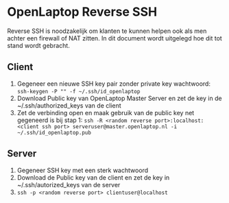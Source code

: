 OpenLaptop Reverse SSH
======================

Reverse SSH is noodzakelijk om klanten te kunnen helpen ook als men achter een firewall of NAT zitten. In dit document wordt uitgelegd hoe dit tot stand wordt gebracht.

Client
------
1. Gegeneer een nieuwe SSH key pair zonder private key wachtwoord: ```ssh-keygen -P "" -f ~/.ssh/id_openlaptop```
2. Download Public key van OpenLaptop Master Server en zet de key in de ~/.ssh/authorized_keys van de client
3. Zet de verbinding open en maak gebruik van de public key net gegeneerd is bij stap 1: ```ssh -R <random reverse port>:localhost:<client ssh port> serveruser@master.openlaptop.nl -i ~/.ssh/id_openlaptop.pub```

Server
------
1. Gegeneer SSH key met een sterk wachtwoord
2. Download de Public key van de client en zet de key in ~/.ssh/autorized_keys van de server
3. ```ssh -p <random reverse port> clientuser@localhost```

